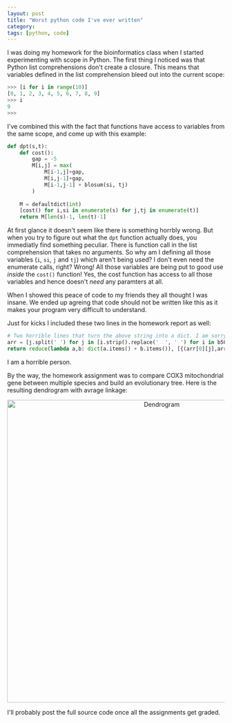```yaml
---
layout: post
title: "Worst python code I've ever written"
category: 
tags: [python, code]
---
```



I was doing my homework for the bioinformatics class when I started experimenting with scope in Python. The first thing I noticed 
was that Python list comprehensions don't create a closure. This means that variables defined in the list comprehension 
bleed out into the current scope:

```python
>>> [i for i in range(10)]
[0, 1, 2, 3, 4, 5, 6, 7, 8, 9]
>>> i
9
>>> 
```


I've combined this with the fact that functions have access to variables from the same scope, and come up with this 
example:


```python
def dpt(s,t):
    def cost():
        gap = -5
        M[i,j] = max(
            M[i-1,j]+gap,
            M[i,j-1]+gap,
            M[i-1,j-1] + blosum(si, tj)
        )
        
    M = defaultdict(int)
    [cost() for i,si in enumerate(s) for j,tj in enumerate(t)]
    return M[len(s)-1, len(t)-1]
```

        
At first glance it doesn't seem like there is something horrbly wrong. But when you try to figure out what the `dpt` 
function actually does, you immediatly find something peculiar. There is function call in the list comprehension that 
takes no arguments. So why am I defining all those variables (`i`, `si`, `j` and `tj`) which aren't being used? 
I don't even need the enumerate calls, right? Wrong! All those variables are being put to good use *inside* the `cost()` 
function! Yes, the cost function has access to all those variables and hence doesn't *need* any paramters at all. 

When I showed this peace of code to my friends they all thought I was insane. We ended up agreing that code should not
be written like this as it makes your program very difficult to understand.

Just for kicks I included these two lines in the homework report as well:

```python
# Two horrible lines that turn the above string into a dict. I am sorry.
arr = [j.split(' ') for j in [i.strip().replace('  ', ' ') for i in b50]]
return reduce(lambda a,b: dict(a.items() + b.items()), [{(arr[0][j],arr[i][0]): int(arr[i][j]) for j in xrange(1, len(arr[i]))} for i in xrange(1,len(arr))])
```

I am a horrible person.
    
By the way, the homework assignment was to compare COX3 mitochondrial gene between multiple species and build an evolutionary tree.
Here is the resulting dendrogram with avrage linkage:

<a href="/assets/pics/dendro1.png" style="text-align:center;"><img class="" src="/assets/pics/dendro1.png"  width="700" alt="Dendrogram" /></a>

I'll probably post the full source code once all the assignments get graded.
